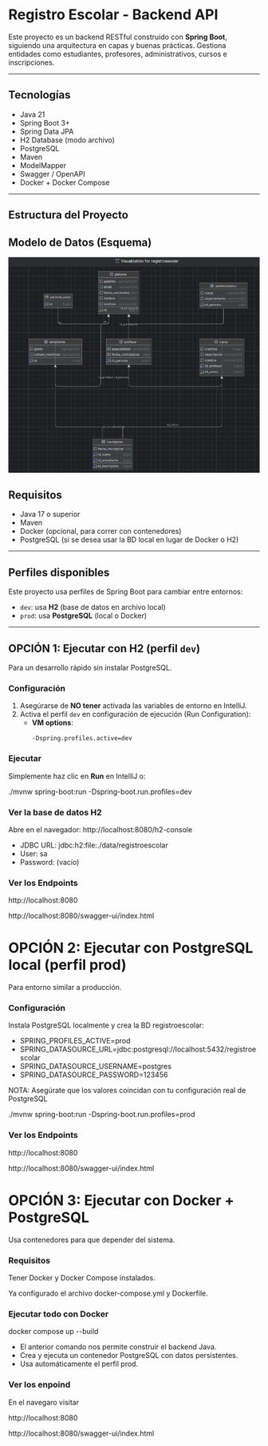 # Registro Escolar - Backend API

Este proyecto es un backend RESTful construido con **Spring Boot**, siguiendo una arquitectura en capas y buenas prácticas. Gestiona entidades como estudiantes, profesores, administrativos, cursos e inscripciones.

---

## Tecnologías

- Java 21
- Spring Boot 3+
- Spring Data JPA
- H2 Database (modo archivo)
- PostgreSQL
- Maven
- ModelMapper
- Swagger / OpenAPI
- Docker + Docker Compose

---

## Estructura del Proyecto

## Modelo de Datos (Esquema)

![img.png](img.png)

## Requisitos

- Java 17 o superior
- Maven
- Docker (opcional, para correr con contenedores)
- PostgreSQL (si se desea usar la BD local en lugar de Docker o H2)

---

## Perfiles disponibles

Este proyecto usa perfiles de Spring Boot para cambiar entre entornos:

- `dev`: usa **H2** (base de datos en archivo local)
- `prod`: usa **PostgreSQL** (local o Docker)

---

## OPCIÓN 1: Ejecutar con H2 (perfil `dev`)

Para un desarrollo rápido sin instalar PostgreSQL.

### Configuración

1. Asegúrarse de **NO tener** activada las variables de entorno en IntelliJ.
2. Activa el perfil `dev` en configuración de ejecución (Run Configuration):
    - **VM options**:
      ```
      -Dspring.profiles.active=dev
      ```

### Ejecutar

Simplemente haz clic en **Run** en IntelliJ o:

./mvnw spring-boot:run -Dspring-boot.run.profiles=dev

### Ver la base de datos H2
Abre en el navegador:
http://localhost:8080/h2-console

- JDBC URL: jdbc:h2:file:./data/registroescolar
- User: sa
- Password: (vacío)

### Ver los Endpoints
  http://localhost:8080

  http://localhost:8080/swagger-ui/index.html


# OPCIÓN 2: Ejecutar con PostgreSQL local (perfil prod)
Para entorno similar a producción.

### Configuración
Instala PostgreSQL localmente y crea la BD registroescolar: 

- SPRING_PROFILES_ACTIVE=prod
- SPRING_DATASOURCE_URL=jdbc:postgresql://localhost:5432/registroescolar
- SPRING_DATASOURCE_USERNAME=postgres
- SPRING_DATASOURCE_PASSWORD=123456

NOTA: Asegúrate que los valores coincidan con tu configuración real de PostgreSQL

./mvnw spring-boot:run -Dspring-boot.run.profiles=prod

### Ver los Endpoints
http://localhost:8080

http://localhost:8080/swagger-ui/index.html


# OPCIÓN 3: Ejecutar con Docker + PostgreSQL
Usa contenedores para que depender del sistema.

### Requisitos
Tener Docker y Docker Compose instalados.

Ya configurado el archivo docker-compose.yml y Dockerfile.

### Ejecutar todo con Docker

docker compose up --build

- El anterior comando nos permite construir el backend Java. 
- Crea y ejecuta un contenedor PostgreSQL con datos persistentes.
- Usa automáticamente el perfil prod.

### Ver los enpoind

En el navegaro visitar

http://localhost:8080

http://localhost:8080/swagger-ui/index.html
```bash
